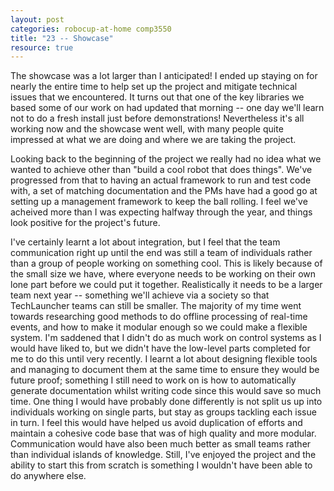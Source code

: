 ```yaml
---
layout: post
categories: robocup-at-home comp3550
title: "23 -- Showcase" 
resource: true
---
```


The showcase was a lot larger than I anticipated!  I ended up staying on for nearly the entire time to help set up the project and mitigate technical issues that we encountered.  It turns out that one of the key libraries we based some of our work on had updated that morning -- one day we'll learn not to do a fresh install just before demonstrations!  Nevertheless it's all working now and the showcase went well, with many people quite impressed at what we are doing and where we are taking the project.

Looking back to the beginning of the project we really had no idea what we wanted to achieve other than "build a cool robot that does things".  We've progressed from that to having an actual framework to run and test code with, a set of matching documentation and the PMs have had a good go at setting up a management framework to keep the ball rolling.  I feel we've acheived more than I was expecting halfway through the year, and things look positive for the project's future.

I've certainly learnt a lot about integration, but I feel that the team communication right up until the end was still a team of individuals rather than a group of people working on something cool.  This is likely because of the small size we have, where everyone needs to be working on their own lone part before we could put it together.  Realistically it needs to be a larger team next year -- something we'll achieve via a society so that TechLauncher teams can still be smaller.  The majority of my time went towards researching good methods to do offline processing of real-time events, and how to make it modular enough so we could make a flexible system.  I'm saddened that I didn't do as much work on control systems as I would have liked to, but we didn't have the low-level parts completed for me to do this until very recently.  I learnt a lot about designing flexible tools and managing to document them at the same time to ensure they would be future proof; something I still need to work on is how to automatically generate documentation whilst writing code since this would save so much time.  One thing I would have probably done differently is not split us up into individuals working on single parts, but stay as groups tackling each issue in turn.  I feel this would have helped us avoid duplication of efforts and maintain a cohesive code base that was of high quality and more modular.  Communication would have also been much better as small teams rather than individual islands of knowledge.  Still, I've enjoyed the project and the ability to start this from scratch is something I wouldn't have been able to do anywhere else.